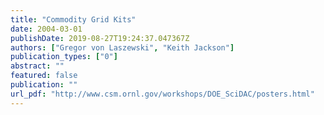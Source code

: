 ```yaml
---
title: "Commodity Grid Kits"
date: 2004-03-01
publishDate: 2019-08-27T19:24:37.047367Z
authors: ["Gregor von Laszewski", "Keith Jackson"]
publication_types: ["0"]
abstract: ""
featured: false
publication: ""
url_pdf: "http://www.csm.ornl.gov/workshops/DOE_SciDAC/posters.html"
---
```



